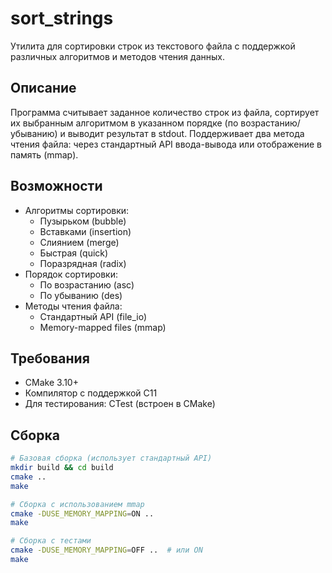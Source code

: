 # sort_strings
Утилита для сортировки строк из текстового файла с поддержкой различных алгоритмов и методов чтения данных.

## Описание
Программа считывает заданное количество строк из файла, сортирует их выбранным алгоритмом в указанном порядке (по возрастанию/убыванию) и выводит результат в stdout. Поддерживает два метода чтения файла: через стандартный API ввода-вывода или отображение в память (mmap).

## Возможности
- Алгоритмы сортировки:
  - Пузырьком (bubble)
  - Вставками (insertion)
  - Слиянием (merge)
  - Быстрая (quick)
  - Поразрядная (radix)
- Порядок сортировки:
  - По возрастанию (asc)
  - По убыванию (des)
- Методы чтения файла:
  - Стандартный API (file_io)
  - Memory-mapped files (mmap)

## Требования
- CMake 3.10+
- Компилятор с поддержкой C11
- Для тестирования: CTest (встроен в CMake)

## Сборка
```bash
# Базовая сборка (использует стандартный API)
mkdir build && cd build
cmake ..
make

# Сборка с использованием mmap
cmake -DUSE_MEMORY_MAPPING=ON ..
make

# Сборка с тестами
cmake -DUSE_MEMORY_MAPPING=OFF ..  # или ON
make
